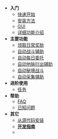 <!-- docs/_sidebar.md -->

- **入门**
  - [快速开始](jijiking)
  - [安装方法](install)
  - [GUI](gui)
  - [详细功能介绍](functions_detail)
- **主要功能**
  - [领取日常奖励](claim_reward)
  - [自动战斗辅助](combat_assi)
  - [自动每日委托](commission_assi)
  - [自动地脉衍出辅助](ley_line_ourcrop)
  - [自动秘境战斗](domain_assi)
  - [自动采集辅助](collector_assi)
- **进阶使用**
  - [任务](mission)
- **帮助**
  - [FAQ](FAQ)
  - [已知问题](known_issues)
- **其它**
  - [从源代码安装](git_install)
  - [**开发指南**](/zh_CN/dev/)
  - </br>
